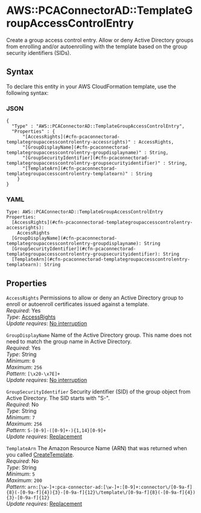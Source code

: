 # AWS::PCAConnectorAD::TemplateGroupAccessControlEntry<a name="aws-resource-pcaconnectorad-templategroupaccesscontrolentry"></a>

Create a group access control entry\. Allow or deny Active Directory groups from enrolling and/or autoenrolling with the template based on the group security identifiers \(SIDs\)\.

## Syntax<a name="aws-resource-pcaconnectorad-templategroupaccesscontrolentry-syntax"></a>

To declare this entity in your AWS CloudFormation template, use the following syntax:

### JSON<a name="aws-resource-pcaconnectorad-templategroupaccesscontrolentry-syntax.json"></a>

```
{
  "Type" : "AWS::PCAConnectorAD::TemplateGroupAccessControlEntry",
  "Properties" : {
      "[AccessRights](#cfn-pcaconnectorad-templategroupaccesscontrolentry-accessrights)" : AccessRights,
      "[GroupDisplayName](#cfn-pcaconnectorad-templategroupaccesscontrolentry-groupdisplayname)" : String,
      "[GroupSecurityIdentifier](#cfn-pcaconnectorad-templategroupaccesscontrolentry-groupsecurityidentifier)" : String,
      "[TemplateArn](#cfn-pcaconnectorad-templategroupaccesscontrolentry-templatearn)" : String
    }
}
```

### YAML<a name="aws-resource-pcaconnectorad-templategroupaccesscontrolentry-syntax.yaml"></a>

```
Type: AWS::PCAConnectorAD::TemplateGroupAccessControlEntry
Properties: 
  [AccessRights](#cfn-pcaconnectorad-templategroupaccesscontrolentry-accessrights): 
    AccessRights
  [GroupDisplayName](#cfn-pcaconnectorad-templategroupaccesscontrolentry-groupdisplayname): String
  [GroupSecurityIdentifier](#cfn-pcaconnectorad-templategroupaccesscontrolentry-groupsecurityidentifier): String
  [TemplateArn](#cfn-pcaconnectorad-templategroupaccesscontrolentry-templatearn): String
```

## Properties<a name="aws-resource-pcaconnectorad-templategroupaccesscontrolentry-properties"></a>

`AccessRights`  <a name="cfn-pcaconnectorad-templategroupaccesscontrolentry-accessrights"></a>
Permissions to allow or deny an Active Directory group to enroll or autoenroll certificates issued against a template\.  
*Required*: Yes  
*Type*: [AccessRights](aws-properties-pcaconnectorad-templategroupaccesscontrolentry-accessrights.md)  
*Update requires*: [No interruption](https://docs.aws.amazon.com/AWSCloudFormation/latest/UserGuide/using-cfn-updating-stacks-update-behaviors.html#update-no-interrupt)

`GroupDisplayName`  <a name="cfn-pcaconnectorad-templategroupaccesscontrolentry-groupdisplayname"></a>
Name of the Active Directory group\. This name does not need to match the group name in Active Directory\.  
*Required*: Yes  
*Type*: String  
*Minimum*: `0`  
*Maximum*: `256`  
*Pattern*: `[\x20-\x7E]+`  
*Update requires*: [No interruption](https://docs.aws.amazon.com/AWSCloudFormation/latest/UserGuide/using-cfn-updating-stacks-update-behaviors.html#update-no-interrupt)

`GroupSecurityIdentifier`  <a name="cfn-pcaconnectorad-templategroupaccesscontrolentry-groupsecurityidentifier"></a>
Security identifier \(SID\) of the group object from Active Directory\. The SID starts with "S\-"\.  
*Required*: No  
*Type*: String  
*Minimum*: `7`  
*Maximum*: `256`  
*Pattern*: `S-[0-9]-([0-9]+-){1,14}[0-9]+`  
*Update requires*: [Replacement](https://docs.aws.amazon.com/AWSCloudFormation/latest/UserGuide/using-cfn-updating-stacks-update-behaviors.html#update-replacement)

`TemplateArn`  <a name="cfn-pcaconnectorad-templategroupaccesscontrolentry-templatearn"></a>
The Amazon Resource Name \(ARN\) that was returned when you called [CreateTemplate](https://docs.aws.amazon.com/pca-connector-ad/latest/APIReference/API_CreateTemplate.html)\.  
*Required*: No  
*Type*: String  
*Minimum*: `5`  
*Maximum*: `200`  
*Pattern*: `arn:[\w-]+:pca-connector-ad:[\w-]+:[0-9]+:connector\/[0-9a-f]{8}(-[0-9a-f]{4}){3}-[0-9a-f]{12}\/template\/[0-9a-f]{8}(-[0-9a-f]{4}){3}-[0-9a-f]{12}`  
*Update requires*: [Replacement](https://docs.aws.amazon.com/AWSCloudFormation/latest/UserGuide/using-cfn-updating-stacks-update-behaviors.html#update-replacement)